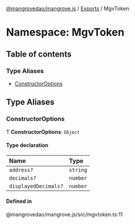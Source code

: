 [@mangrovedao/mangrove.js](../README.md) / [Exports](../modules.md) / MgvToken

# Namespace: MgvToken

## Table of contents

### Type Aliases

- [ConstructorOptions](MgvToken-1.md#constructoroptions)

## Type Aliases

### <a id="constructoroptions" name="constructoroptions"></a> ConstructorOptions

Ƭ **ConstructorOptions**: `Object`

#### Type declaration

| Name | Type |
| :------ | :------ |
| `address?` | `string` |
| `decimals?` | `number` |
| `displayedDecimals?` | `number` |

#### Defined in

@mangrovedao/mangrove.js/src/mgvtoken.ts:11

